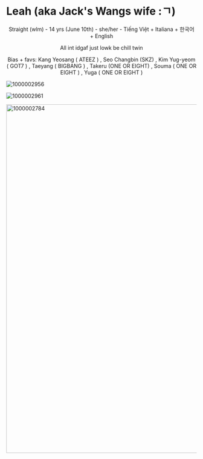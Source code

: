 # Leah (aka Jack's Wangs wife :ㄱ)

<p align="center">Straight (wlm) - 14 yrs (June 10th) - she/her - Tiếng Việt + Italiana + 한국어 + English</p>

 <p align="center">All int idgaf just lowk be chill twin</p>

 <p align="center">Bias + favs: Kang Yeosang ( ATEEZ ) , Seo Changbin (SKZ) , Kim Yug-yeom ( GOT7 ) , Taeyang ( BIGBANG ) , Takeru (ONE OR EIGHT) , Souma ( ONE OR EIGHT ) , Yuga ( ONE OR EIGHT )</p>

 ![1000002956](https://github.com/user-attachments/assets/2a805c0a-972c-4df3-8cdb-a1c2709c52d3)

 ![1000002961](https://github.com/user-attachments/assets/5a2ac322-5cb9-4568-843c-8e3f9834bd54)


 <img width="736" height="920" alt="1000002784" src="https://github.com/user-attachments/assets/bb768163-347a-4215-b21e-aeb4ea2428af" />


